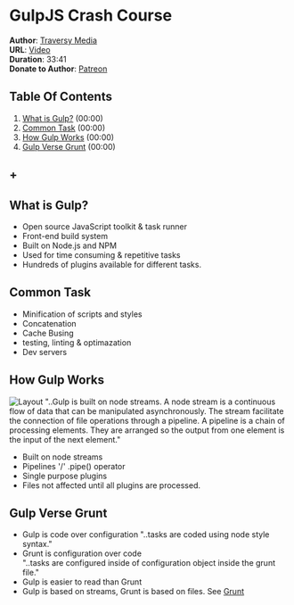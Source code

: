 # GulpJS Crash Course
**Author**: [Traversy Media](https://www.youtube.com/user/TechGuyWeb)  
**URL**: [Video](https://youtu.be/1rw9MfIleEg)  
**Duration**: 33:41  
**Donate to Author**: [Patreon](https://www.patreon.com/traversymedia)  

## Table Of Contents
1. [What is Gulp?](#what-is-gulp?) (00:00)
1. [Common Task](#common-task) (00:00)
1. [How Gulp Works](#how-gulp-works) (00:00)
1. [Gulp Verse Grunt](#gulp-verse-grunt) (00:00)
## +


## What is Gulp?
* Open source JavaScript toolkit & task runner
* Front-end build system
* Built on Node.js and NPM
* Used for time consuming & repetitive tasks
* Hundreds of plugins available for different tasks.

## Common Task
* Minification of scripts and styles
* Concatenation
* Cache Busing
* testing, linting & optimazation
* Dev servers

## How Gulp Works
![Layout](https://raw.github.com/elwoodberry/education/master/_img/diagrams/gulp-crash-course__001.png)
"..Gulp is built on node streams. A node stream is a continuous flow of data that can be manipulated asynchronously. The stream facilitate the connection of file operations through a pipeline. A pipeline is a chain of processing elements. They are arranged so the output from one element is the input of the next element."

* Built on node streams
* Pipelines '/' .pipe() operator
* Single purpose plugins
* Files not affected until all plugins are processed.

## Gulp Verse Grunt
* Gulp is code over configuration
   "..tasks are coded using node style syntax."
* Grunt is configuration over code  
   "..tasks are configured inside of configuration object inside the grunt file."
* Gulp is easier to read than Grunt
* Gulp is based on streams, Grunt is based on files.
See [Grunt](https://gruntjs.com/)
